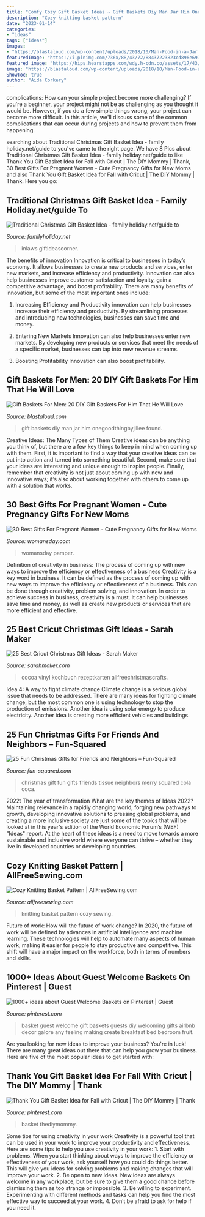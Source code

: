 ```yaml
---
title: "Comfy Cozy Gift Basket Ideas ~ Gift Baskets Diy Man Jar Him Onegoodthingbyjillee Found"
description: "Cozy knitting basket pattern"
date: "2023-01-14"
categories:
- "ideas"
tags: ["ideas"]
images:
- "https://blastaloud.com/wp-content/uploads/2018/10/Man-Food-in-a-Jar.jpg"
featuredImage: "https://i.pinimg.com/736x/88/43/72/88437223823cd896e697d39e3085c8c6.jpg"
featured_image: "https://hips.hearstapps.com/wdy.h-cdn.co/assets/17/43/il_570xn1271984304_1iyx.jpg?crop=0.828xw:0.867xh;0.0739xw,0.0818xh&amp;resize=480:*"
image: "https://blastaloud.com/wp-content/uploads/2018/10/Man-Food-in-a-Jar.jpg"
ShowToc: true
author: "Aida Corkery"
---
```



complications: How can your simple project become more challenging?
If you're a beginner, your project might not be as challenging as you thought it would be. However, if you do a few simple things wrong, your project can become more difficult. In this article, we'll discuss some of the common complications that can occur during projects and how to prevent them from happening.

	

		
searching about Traditional Christmas Gift Basket Idea - family holiday.net/guide to you've came to the right page. We have 8 Pics about Traditional Christmas Gift Basket Idea - family holiday.net/guide to like Thank You Gift Basket Idea for Fall with Cricut | The DIY Mommy | Thank, 30 Best Gifts For Pregnant Women - Cute Pregnancy Gifts for New Moms and also Thank You Gift Basket Idea for Fall with Cricut | The DIY Mommy | Thank. Here you go:
		
    
## Traditional Christmas Gift Basket Idea - Family Holiday.net/guide To

<img loading=lazy src="https://www.familyholiday.net/wp-content/uploads/2011/11/Traditional-Christmas-Gift-Basket-Idea_05.jpg" onerror="this.onerror=null;this.src='https://tse3.mm.bing.net/th?id=OIP.aO1JWh3ncmFGpsXk3p_SkAHaHa&amp;pid=15.1';" alt="Traditional Christmas Gift Basket Idea - family holiday.net/guide to">

_Source: familyholiday.net_

>inlaws giftideascorner. 

	

The benefits of innovation
Innovation is critical to businesses in today’s economy. It allows businesses to create new products and services, enter new markets, and increase efficiency and productivity. Innovation can also help businesses improve customer satisfaction and loyalty, gain a competitive advantage, and boost profitability.
There are many benefits of innovation, but some of the most important ones include:

1. Increasing Efficiency and Productivity
innovation can help businesses increase their efficiency and productivity. By streamlining processes and introducing new technologies, businesses can save time and money.

2. Entering New Markets
Innovation can also help businesses enter new markets. By developing new products or services that meet the needs of a specific market, businesses can tap into new revenue streams.

3. Boosting Profitability
Innovation can also boost profitability.

    
## Gift Baskets For Men: 20 DIY Gift Baskets For Him That He Will Love

<img loading=lazy src="https://blastaloud.com/wp-content/uploads/2018/10/Man-Food-in-a-Jar.jpg" onerror="this.onerror=null;this.src='https://tse1.mm.bing.net/th?id=OIP.Atbcc5tMuwdKtwne21Og5wAAAA&amp;pid=15.1';" alt="Gift Baskets For Men: 20 DIY Gift Baskets For Him That He Will Love">

_Source: blastaloud.com_

>gift baskets diy man jar him onegoodthingbyjillee found. 

	

Creative Ideas: The Many Types of Them
Creative ideas can be anything you think of, but there are a few key things to keep in mind when coming up with them. First, it is important to find a way that your creative ideas can be put into action and turned into something beautiful. Second, make sure that your ideas are interesting and unique enough to inspire people. Finally, remember that creativity is not just about coming up with new and innovative ways; it’s also about working together with others to come up with a solution that works.

    
## 30 Best Gifts For Pregnant Women - Cute Pregnancy Gifts For New Moms

<img loading=lazy src="https://hips.hearstapps.com/wdy.h-cdn.co/assets/17/43/il_570xn1271984304_1iyx.jpg?crop=0.828xw:0.867xh;0.0739xw,0.0818xh&amp;resize=480:*" onerror="this.onerror=null;this.src='https://tse3.mm.bing.net/th?id=OIP.KKsWwdO8W5gxVCIwFQDknwHaLH&amp;pid=15.1';" alt="30 Best Gifts For Pregnant Women - Cute Pregnancy Gifts for New Moms">

_Source: womansday.com_

>womansday pamper. 

	

Definition of creativity in business: The process of coming up with new ways to improve the efficiency or effectiveness of a business
Creativity is a key word in business. It can be defined as the process of coming up with new ways to improve the efficiency or effectiveness of a business. This can be done through creativity, problem solving, and innovation. 
In order to achieve success in business, creativity is a must. It can help businesses save time and money, as well as create new products or services that are more efficient and effective.

    
## 25 Best Cricut Christmas Gift Ideas - Sarah Maker

<img loading=lazy src="https://sarahmaker.com/wp-content/uploads/2020/10/DIY-Hot-Cocoa-Christmas-Mug-Gift.jpg" onerror="this.onerror=null;this.src='https://tse4.mm.bing.net/th?id=OIP.Db6BeH8O2QroPoxl26vPDQHaL1&amp;pid=15.1';" alt="25 Best Cricut Christmas Gift Ideas - Sarah Maker">

_Source: sarahmaker.com_

>cocoa vinyl kochbuch rezeptkarten allfreechristmascrafts. 

	

Idea 4: A way to fight climate change
Climate change is a serious global issue that needs to be addressed. There are many ideas for fighting climate change, but the most common one is using technology to stop the production of emissions. Another idea is using solar energy to produce electricity. Another idea is creating more efficient vehicles and buildings.

    
## 25 Fun Christmas Gifts For Friends And Neighbors – Fun-Squared

<img loading=lazy src="https://fun-squared.com/wp-content/uploads/2018/12/Tissue-a-Merry-Christmas-Gift.jpg" onerror="this.onerror=null;this.src='https://tse3.mm.bing.net/th?id=OIP.ENjFDMmi3m_n0m-sCuO6SwHaK2&amp;pid=15.1';" alt="25 Fun Christmas Gifts for Friends and Neighbors – Fun-Squared">

_Source: fun-squared.com_

>christmas gift fun gifts friends tissue neighbors merry squared cola coca. 

	

2022: The year of transformation
What are the key themes of Ideas 2022? Maintaining relevance in a rapidly changing world, forging new pathways to growth, developing innovative solutions to pressing global problems, and creating a more inclusive society are just some of the topics that will be looked at in this year's edition of the World Economic Forum’s (WEF) "Ideas" report. At the heart of these ideas is a need to move towards a more sustainable and inclusive world where everyone can thrive – whether they live in developed countries or developing countries.

    
## Cozy Knitting Basket Pattern | AllFreeSewing.com

<img loading=lazy src="http://irepo.primecp.com/2016/07/293162/Cozy-Knitting-Basket_ExtraLarge1000_ID-1796654.jpg?v=1796654" onerror="this.onerror=null;this.src='https://tse4.mm.bing.net/th?id=OIP.Sio4oNl5oqxzFGmEYYZtZgHaHB&amp;pid=15.1';" alt="Cozy Knitting Basket Pattern | AllFreeSewing.com">

_Source: allfreesewing.com_

>knitting basket pattern cozy sewing. 

	

Future of work: How will the future of work change?
In 2020, the future of work will be defined by advances in artificial intelligence and machine learning. These technologies will help to automate many aspects of human work, making it easier for people to stay productive and competitive. This shift will have a major impact on the workforce, both in terms of numbers and skills.

    
## 1000+ Ideas About Guest Welcome Baskets On Pinterest | Guest

<img loading=lazy src="https://i.pinimg.com/originals/3c/41/ba/3c41ba801668aadab88f6b52064e1f7f.jpg" onerror="this.onerror=null;this.src='https://tse4.mm.bing.net/th?id=OIP.PwEM0mqkPbl_HlLf_PamPAHaLG&amp;pid=15.1';" alt="1000+ ideas about Guest Welcome Baskets on Pinterest | Guest">

_Source: pinterest.com_

>basket guest welcome gift baskets guests diy welcoming gifts airbnb decor galore any feeling making create breakfast bed bedroom fruit. 

	

Are you looking for new ideas to improve your business? You're in luck! There are many great ideas out there that can help you grow your business. Here are five of the most popular ideas to get started with:

    
## Thank You Gift Basket Idea For Fall With Cricut | The DIY Mommy | Thank

<img loading=lazy src="https://i.pinimg.com/736x/88/43/72/88437223823cd896e697d39e3085c8c6.jpg" onerror="this.onerror=null;this.src='https://tse1.mm.bing.net/th?id=OIP.cXHNLN1mTohlrmbD5XF3bQHaJQ&amp;pid=15.1';" alt="Thank You Gift Basket Idea for Fall with Cricut | The DIY Mommy | Thank">

_Source: pinterest.com_

>basket thediymommy. 

	

Some tips for using creativity in your work
Creativity is a powerful tool that can be used in your work to improve your productivity and effectiveness. Here are some tips to help you use creativity in your work: 1. Start with problems. When you start thinking about ways to improve the efficiency or effectiveness of your work, ask yourself how you could do things better. This will give you ideas for solving problems and making changes that will improve your work. 2. Be open to new ideas. New ideas are always welcome in any workplace, but be sure to give them a good chance before dismissing them as too strange or impossible. 3. Be willing to experiment. Experimenting with different methods and tasks can help you find the most effective way to succeed at your work. 4. Don’t be afraid to ask for help if you need it.

